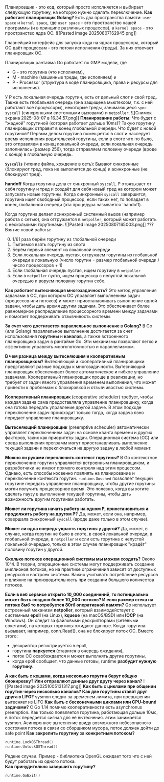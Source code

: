  Планировщик - это код, который просто исполняется и выбирает следующую горутину, на которую нужно сделать переключение. 
**Как работает планировщик Golang?**
Есть два пространства памяти: `user space` и `kernel space`, где `user space` - это пространство нашей программы (и в принципе различных процессов), а `kernel space` - это пространство ядра ОС.
![[Pasted image 20250807162945.png]]

Главнейший интерфейс для запуска кода на ядрах процессора, который ОС даёт процессам - это потоки исполнения (треды). За них отвечает планировщик ОС.

Планировщик рантайма Go работает по GMP модели, где 
- G - это горутина (что исполняем), 
- M - machine (машинные треды, где исполняем) и 
- P - Processor (структура в коде планировщика, права и ресурсы для исполнения).

У P есть локальная очередь горутин, есть от дельный слот и свой тред. Также есть глобальная очередь (она защищена мьютексом, т.к. с ней работают все процессоры), некоторые треды, занимающиеся `sync syscall` (синхронными системными вызовами) и `netpoller`.
![[Снимок экрана 2025-08-07 в 16.34.57.png]]
**Планирование работы:**
Что будет с "жадной" горутиной (которая работает дольше 10ms)? Такую горутину планировщик отправит в конец глобальной очереди.
Что будет с новой горутиной? Первым делом горутина помещается в слот и наследует время исполнения родительской горутины, если в слоте что-то было, это отправляем в конец локальной очереди, если локальная очередь заполнилась (размер 256), тогда отправляем половину очереди (вроде с конца) в глобальную очередь.

**`Syscalls`** (чтение файла, хождение в сеть):
Бывают синхронные (блокируют тред, пока не выполнятся до конца) и асинхронные (не блокируют тред).

**handoff**
Когда горутина дела ет синхронный `syscall`, P отвязывает от себя горутину и тред и создаёт для себя новый тред на котором может запускать новые горутины. Когда синхронный `syscall` завершится, горутина ищет свободный процессор, если таких нет, то попадает в конец глобальной очереди (эта процедура называется `handoff).

Когда горутина делает асинхронный системный вызов (например работа с сетью), она отгружается в `netpoller`, который может работать с несколькими горутинами.
![[Pasted image 20250807165003.png]]
???
Взятие новой работы:  

0) 1/61 раза берём горутину из глобальной очереди
1) Пытаемся взять горутину из слота
2) Берём первый элемент из локальной очереди
3) Если локальная очередь пустая, отгружаем горутины из глобальной очереди в локальную (число горутин = размер глобальной очереди / число процессоров + 1)
4) Если глобальная очередь пустая, ищем горутину в `netpoller`
5) Если в `netpoller` пусто, ищем процессор с непустой локальной очередью и воруем половину горутин себе.  
   
**Как работает вытесняющая многозадачность?**
Это метод управления задачами в ОС, при котором ОС управляет выполнением задач (процессов или потоков) и может приостанавливать выполнение одной задачи, чтобы дать время другим задачам. Это обеспечивает более равномерное распределение процессорного времени между задачами и помогает поддерживать отзывчивость системы.

**За счет чего достигается параллельное выполнение в Golang?** 
В Go (или Golang) параллельное выполнение достигается за счет использования **горутины** и **каналов**, а также встроенного планировщика задач в рантайме Go. Эти механизмы позволяют легко и эффективно управлять многопоточностью и параллелизмом.

**В чем разница между вытесняющим и кооперативным планировщиком?** 
Вытесняющий и кооперативный планировщики представляют разные подходы к многозадачности. Вытесняющий планировщик обеспечивает более автоматическое и гибкое управление задачами. Кооперативный планировщик проще в реализации, но требует от задач явного управления временем выполнения, что может привести к проблемам с блокировкой и отзывчивостью системы.

**Кооперативный планировщик** (cooperative scheduler) требует, чтобы каждая задача сама предоставляла управление планировщику, когда она готова передать управление другой задаче. В этом подходе переключение задач происходит только тогда, когда задача явно передает управление планировщику.

**Вытесняющий планировщик** (preemptive scheduler) автоматически управляет переключением задач на основе кванта времени и других факторов, таких как приоритеты задач. Операционная система (ОС) или среда выполнения программ могут приостанавливать выполнение текущей задачи и переключаться на другую задачу в любой момент.

**Можно ли руками переключить контекст горутины?**
В Go контекстное переключение горутин управляется встроенным планировщиком, и разработчики не имеют прямого контроля над этим процессом. Однако, есть способы косвенно повлиять на планирование и переключение контекста горутин.
`runtime.Gosched` позволяет текущей горутине передать управление планировщику, чтобы другие горутины могли получить процессорное время. Это полезно, когда вы хотите сделать паузу в выполнении текущей горутины, чтобы дать возможность другим горутинам работать.

**Может ли горутина начать работу на одном P, приостановиться и продолжить работу на другом P?**
Да, может, если она, например, совершала синхронный `syscall` (вроде даже только в этом случае).

**Может ли одна очередь украсть горутины у другой?**
Да, может, в случае, когда горутин не было в слоте, в своей локальной очереди, в глобальной очереди, в `netpoller` и если есть горутина с непустой локальной очередью, только в этом случае планировщик "крадёт" половину горутин у другой.

**Сколько потоков операционной системы мы можем создать?**
Около 10^4. В теории, операционные системы могут поддерживать создание миллионов потоков, но на практике ограничения зависят от доступных ресурсов и настроек системы. Важно учитывать потребление ресурсов и влияние на производительность при создании большого количества потоков.

**Если в веб сервисе открыто 10_000 соединений, то потенциально может быть создано более 10_000 потоков? И если размер стека на потоке 8мб то потребуется 80гб оперативной памяти?**
Go использует встроенный механизм **netpoller**, который взаимодействует с системным **epoll** (на Linux), **kqueue** (на macOS/BSD) или **IOCP** (на Windows).
Он следит за файловыми дескрипторами (сетевыми сокетами), на которых горутины ожидают данные.
Когда горутина вызывает, например, conn.Read(), она не блокирует поток ОС.
Вместо этого:
- дескриптор регистрируется в epoll,
- горутина **паркуется** (ставится в очередь ожидания),
- поток ОС освобождается и может выполнять другие горутины, 
- когда epoll сообщает, что данные готовы, runtime **разбудит нужную горутину**.

**А как быть с кешами, когда несколько горутин берут общую блокировку? Или отправляют данные друг другу через канал?**
![[Pasted image 20251005131317.png]]
**Как быть с циклами при общении горутин через несколько каналов? Как две горутины ставят друг друга в LIFO?**
sysmon следит за временем лимита, при превышении вытесняет из LIFO 
**Как быть с бесконечными циклами или CPU-bound задачами?**
С Go 1.14 помимо кооперативности есть asynchronus preemption. Как только появляется горутина, работающая дольше 10мс, в поток передается сигнал для её вытеснения. этим занимается  sysmon. Асинхронное вытеснение ввиду возможного небезопасного состояния потока в связи со сборщиком мусора, поток должен дойти до safe point 
**Как закрепить горутину за конкретным потоком?**
```go
runtime.LockOSThread()
runtime.UnlockOSThread()
```
 Редкие случаи. Пример - библиотека OpenGL ожидает того что с ней будут работать из одного потока.  
 **Как принудительно завершить горутину?**
```go
runtime.GoExit()
```
